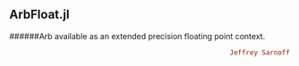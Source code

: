 ## ArbFloat.jl
######Arb available as an extended precision floating point context.
```ruby
                                                       Jeffrey Sarnoff © 2016-Mar-26 at New York
```

